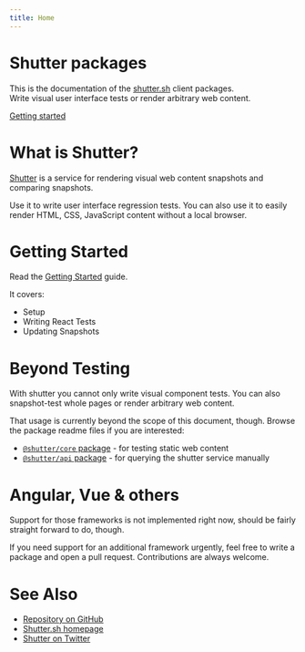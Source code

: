 ```yaml
---
title: Home
---
```


<div class="jumbotron">
  <h1>Shutter packages</h1>
  <p class="lead">
    This is the documentation of the <a href="https://shutter.sh">shutter.sh</a> client packages.<br />
    Write visual user interface tests or render arbitrary web content.
  </p>
  <p class="lead">
    <a class="btn btn-primary btn-lg" href="./getting-started" role="button">Getting started</a>
  </p>
</div>


# What is Shutter?

[Shutter](https://shutter.sh/) is a service for rendering visual web content snapshots and comparing snapshots.

Use it to write user interface regression tests. You can also use it to easily render HTML, CSS, JavaScript content without a local browser.


# Getting Started

Read the [Getting Started](./getting-started) guide.

It covers:
* Setup
* Writing React Tests
* Updating Snapshots


# Beyond Testing

With shutter you cannot only write visual component tests. You can also snapshot-test whole pages or render arbitrary web content.

That usage is currently beyond the scope of this document, though. Browse the package readme files if you are interested:

* [`@shutter/core` package](https://github.com/shuttersh/shutter/tree/master/packages/core) - for testing static web content
* [`@shutter/api` package](https://github.com/shuttersh/shutter/tree/master/packages/api) - for querying the shutter service manually


# Angular, Vue & others

Support for those frameworks is not implemented right now, should be fairly straight forward to do, though.

If you need support for an additional framework urgently, feel free to write a package and open a pull request. Contributions are always welcome.


# See Also

- [Repository on GitHub](https://github.com/shuttersh/shutter)
- [Shutter.sh homepage](https://shutter.sh/)
- [Shutter on Twitter](https://twitter.com/shuttersh)

